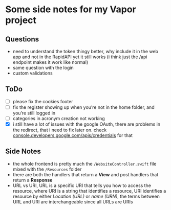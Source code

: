 # Some side notes for my Vapor project

## Questions
- need to understand the token thingy better, why include it in the web app and not in the RapidAPI yet it still works (i think just the /api endpoint makes it work like normal)
- same question with the login
- custom validations

## ToDo
- [ ] please fix the cookies footer
- [ ] fix the register showing up when you’re not in the home folder, and you’re still logged in
- [ ] categories in acronym creation not working
- [x] i still have a lot of issues with the google OAuth, there are problems in the redirect, that i need to fix later on. check [console.developers.google.com/apis/credentials][1] for that

## Side Notes
- the whole frontend is pretty much the `/WebsiteController.swift` file mixed with the `/Resources` folder
- there are both the handlers that return a **View** and post handlers that return a **Response**
- URL vs URI, URL is a specific URI that tells you how to access the resource, where URI is a string that identifies a resource, URI identifies a resource by either *Location (URL)* or *name (URN)*, the terms between URL and URI are interchangeable since all URLs are URIs



[1]:	console.developers.google.com/apis/credentials